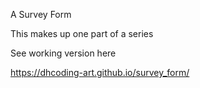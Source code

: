 A Survey Form

This makes up one part of a series

See working version here

https://dhcoding-art.github.io/survey_form/

